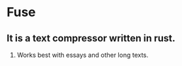 # Fuse

## It is a text compressor written in rust.

1. Works best with essays and other long texts.
